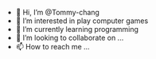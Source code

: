 - 👋 Hi, I’m @Tommy-chang
- 👀 I’m interested in play computer games
- 🌱 I’m currently learning programming
- 💞️ I’m looking to collaborate on ...
- 📫 How to reach me ...

<!---
Tommy-chang/Tommy-chang is a ✨ special ✨ repository because its `README.md` (this file) appears on your GitHub profile.
You can click the Preview link to take a look at your changes.
--->
